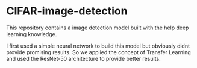 # CIFAR-image-detection

This repository contains a image detection model built with the help deep learning knowledge.

I first used a simple neural network to build this model but obviously didnt provide promising results. So we applied the concept of Transfer Learning and used the ResNet-50 architecture to provide better results.

